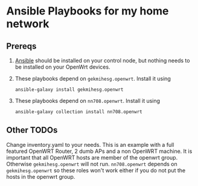 # Ansible Playbooks for my home network

## Prereqs

1. [Ansible](https://docs.ansible.com/ansible/latest/installation_guide/intro_installation.html) should be installed on your control node, but nothing needs to be installed on your OpenWrt devices.

2. These playbooks depend on `gekmihesg.openwrt`. Install it using

    ```
    ansible-galaxy install gekmihesg.openwrt
    ```

3. These playbooks depend on `nn708.openwrt`. Install it using

    ```
    ansible-galaxy collection install nn708.openwrt
    ```

## Other TODOs

Change inventory.yaml to your needs. This is an example with a full featured OpenWRT Router, 2 dumb APs and a non OpenWRT machine.
It is important that all OpenWRT hosts are member of the openwrt group. Otherwise `gekmihesg.openwrt` will not run. `nn708.openwrt` depends on `gekmihesg.openwrt` so these roles won't work either if you do not put the hosts in the openwrt group.
